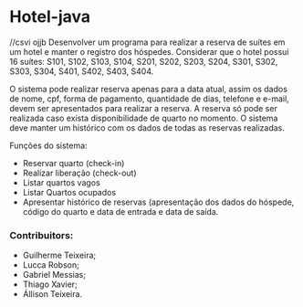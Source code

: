 # Hotel-java
//csvi ojjb
Desenvolver um programa para realizar a reserva de suítes em um hotel e manter o registro dos
hóspedes. Considerar que o hotel possui 16 suítes:
S101, S102, S103, S104, S201, S202, S203, S204, S301, S302, S303, S304, S401, S402, S403, S404.

O sistema pode realizar reserva apenas para a data atual, assim os dados de nome, cpf, forma de
pagamento, quantidade de dias, telefone e e-mail, devem ser apresentados para realizar a reserva. A
reserva só pode ser realizada caso exista disponibilidade de quarto no momento. O sistema deve
manter um histórico com os dados de todas as reservas realizadas.

Funções do sistema:
- Reservar quarto (check-in)
- Realizar liberação (check-out)
- Listar quartos vagos
- Listar Quartos ocupados
- Apresentar histórico de reservas (apresentação dos dados do hóspede, código do quarto e data de
entrada e data de saída.

### Contribuitors:


- Guilherme Teixeira;
- Lucca Robson;
- Gabriel Messias;
- Thiago Xavier;
- Állison Teixeira.
